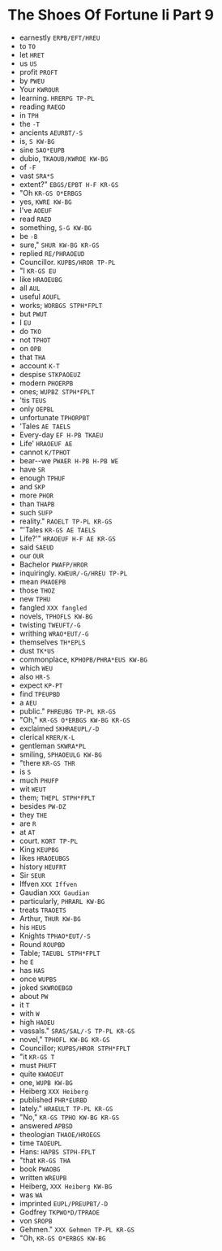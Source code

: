 # The Shoes Of Fortune Ii Part 9

* earnestly `ERPB/EFT/HREU`
* to `TO`
* let `HRET`
* us `US`
* profit `PROFT`
* by `PWEU`
* Your `KWROUR`
* learning. `HRERPG TP-PL`
* reading `RAEGD`
* in `TPH`
* the `-T`
* ancients `AEURBT/-S`
* is, `S KW-BG`
* sine `SAO*EUPB`
* dubio, `TKAOUB/KWROE KW-BG`
* of `-F`
* vast `SRA*S`
* extent?" `EBGS/EPBT H-F KR-GS`
* "Oh `KR-GS O*ERBGS`
* yes, `KWRE KW-BG`
* I've `AOEUF`
* read `RAED`
* something, `S-G KW-BG`
* be `-B`
* sure," `SHUR KW-BG KR-GS`
* replied `RE/PHRAOEUD`
* Councillor. `KUPBS/HROR TP-PL`
* "I `KR-GS EU`
* like `HRAOEUBG`
* all `AUL`
* useful `AOUFL`
* works; `WORBGS STPH*FPLT`
* but `PWUT`
* I `EU`
* do `TKO`
* not `TPHOT`
* on `OPB`
* that `THA`
* account `K-T`
* despise `STKPAOEUZ`
* modern `PHOERPB`
* ones; `WUPBZ STPH*FPLT`
* 'tis `TEUS`
* only `OEPBL`
* unfortunate `TPHORPBT`
* 'Tales `AE TAELS`
* Every-day `EF H-PB TKAEU`
* Life' `HRAOEUF AE`
* cannot `K/TPHOT`
* bear--we `PWAER H-PB H-PB WE`
* have `SR`
* enough `TPHUF`
* and `SKP`
* more `PHOR`
* than `THAPB`
* such `SUFP`
* reality." `RAOELT TP-PL KR-GS`
* "'Tales `KR-GS AE TAELS`
* Life?'" `HRAOEUF H-F AE KR-GS`
* said `SAEUD`
* our `OUR`
* Bachelor `PWAFP/HROR`
* inquiringly. `KWEUR/-G/HREU TP-PL`
* mean `PHAOEPB`
* those `THOZ`
* new `TPHU`
* fangled `XXX fangled`
* novels, `TPHOFLS KW-BG`
* twisting `TWEUFT/-G`
* writhing `WRAO*EUT/-G`
* themselves `TH*EPLS`
* dust `TK*US`
* commonplace, `KPHOPB/PHRA*EUS KW-BG`
* which `WEU`
* also `HR-S`
* expect `KP-PT`
* find `TPEUPBD`
* a `AEU`
* public." `PHREUBG TP-PL KR-GS`
* "Oh," `KR-GS O*ERBGS KW-BG KR-GS`
* exclaimed `SKHRAEUPL/-D`
* clerical `KRER/K-L`
* gentleman `SKWRA*PL`
* smiling, `SPHAOEULG KW-BG`
* "there `KR-GS THR`
* is `S`
* much `PHUFP`
* wit `WEUT`
* them; `THEPL STPH*FPLT`
* besides `PW-DZ`
* they `THE`
* are `R`
* at `AT`
* court. `KORT TP-PL`
* King `KEUPBG`
* likes `HRAOEUBGS`
* history `HEUFRT`
* Sir `SEUR`
* Iffven `XXX Iffven`
* Gaudian `XXX Gaudian`
* particularly, `PHRARL KW-BG`
* treats `TRAOETS`
* Arthur, `THUR KW-BG`
* his `HEUS`
* Knights `TPHAO*EUT/-S`
* Round `ROUPBD`
* Table; `TAEUBL STPH*FPLT`
* he `E`
* has `HAS`
* once `WUPBS`
* joked `SKWROEBGD`
* about `PW`
* it `T`
* with `W`
* high `HAOEU`
* vassals." `SRAS/SAL/-S TP-PL KR-GS`
* novel," `TPHOFL KW-BG KR-GS`
* Councillor; `KUPBS/HROR STPH*FPLT`
* "it `KR-GS T`
* must `PHUFT`
* quite `KWAOEUT`
* one, `WUPB KW-BG`
* Heiberg `XXX Heiberg`
* published `PHR*EURBD`
* lately." `HRAEULT TP-PL KR-GS`
* "No," `KR-GS TPHO KW-BG KR-GS`
* answered `APBSD`
* theologian `THAOE/HROEGS`
* time `TAOEUPL`
* Hans: `HAPBS STPH-FPLT`
* "that `KR-GS THA`
* book `PWAOBG`
* written `WREUPB`
* Heiberg, `XXX Heiberg KW-BG`
* was `WA`
* imprinted `EUPL/PREUPBT/-D`
* Godfrey `TKPWO*D/TPRAOE`
* von `SROPB`
* Gehmen." `XXX Gehmen TP-PL KR-GS`
* "Oh, `KR-GS O*ERBGS KW-BG`
